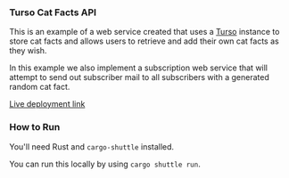 ### Turso Cat Facts API
This is an example of a web service created that uses a [Turso](https://turso.tech) instance to store cat facts and allows users to retrieve and add their own cat facts as they wish.

In this example we also implement a subscription web service that will attempt to send out subscriber mail to all subscribers with a generated random cat fact. 

[Live deployment link](https://turso-cat-facts.shuttleapp.rs)

### How to Run
You'll need Rust and `cargo-shuttle` installed.

You can run this locally by using `cargo shuttle run`.